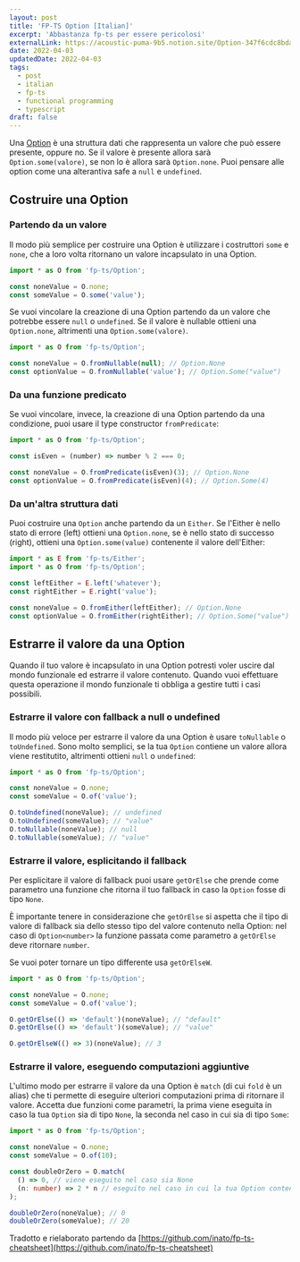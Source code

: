 ```yaml
---
layout: post
title: 'FP-TS Option [Italian]'
excerpt: 'Abbastanza fp-ts per essere pericolosi'
externalLink: https://acoustic-puma-9b5.notion.site/Option-347f6cdc8bda4522a4736cdd35fb1594
date: 2022-04-03
updatedDate: 2022-04-03
tags:
  - post
  - italian
  - fp-ts
  - functional programming
  - typescript
draft: false
---
```


Una [Option](https://gcanti.github.io/fp-ts/modules/Option.ts.html) è una struttura dati che rappresenta un valore che può essere presente, oppure no. Se il valore è presente allora sarà `Option.some(valore)`, se non lo è allora sarà `Option.none`. Puoi pensare alle option come una alterantiva safe a `null` e `undefined`.

## Costruire una Option

### Partendo da un valore

Il modo più semplice per costruire una Option è utilizzare i costruttori `some` e `none`, che a loro volta ritornano un valore incapsulato in una Option.

```ts
import * as O from 'fp-ts/Option';

const noneValue = O.none;
const someValue = O.some('value');
```

Se vuoi vincolare la creazione di una Option partendo da un valore che potrebbe essere `null` o `undefined`. Se il valore è nullable ottieni una `Option.none`, altrimenti una `Option.some(valore)`.

```ts
import * as O from 'fp-ts/Option';

const noneValue = O.fromNullable(null); // Option.None
const optionValue = O.fromNullable('value'); // Option.Some("value")
```

### Da una funzione predicato

Se vuoi vincolare, invece, la creazione di una Option partendo da una condizione, puoi usare il type constructor `fromPredicate`:

```ts
import * as O from 'fp-ts/Option';

const isEven = (number) => number % 2 === 0;

const noneValue = O.fromPredicate(isEven)(3); // Option.None
const optionValue = O.fromPredicate(isEven)(4); // Option.Some(4)
```

### Da un'altra struttura dati

Puoi costruire una `Option` anche partendo da un `Either`. Se l'Either è nello stato di errore (left) ottieni una `Option.none`, se è nello stato di successo (right), ottieni una `Option.some(value)` contenente il valore dell'Either:

```ts
import * as E from 'fp-ts/Either';
import * as O from 'fp-ts/Option';

const leftEither = E.left('whatever');
const rightEither = E.right('value');

const noneValue = O.fromEither(leftEither); // Option.None
const optionValue = O.fromEither(rightEither); // Option.Some("value")
```

## Estrarre il valore da una Option

Quando il tuo valore è incapsulato in una Option potresti voler uscire dal mondo funzionale ed estrarre il valore contenuto. Quando vuoi effettuare questa operazione il mondo funzionale ti obbliga a gestire tutti i casi possibili.

### Estrarre il valore con fallback a null o undefined

Il modo più veloce per estrarre il valore da una Option è usare `toNullable` o `toUndefined`. Sono molto semplici, se la tua `Option` contiene un valore allora viene restitutito, altrimenti ottieni `null` o `undefined`:

```ts
import * as O from 'fp-ts/Option';

const noneValue = O.none;
const someValue = O.of('value');

O.toUndefined(noneValue); // undefined
O.toUndefined(someValue); // "value"
O.toNullable(noneValue); // null
O.toNullable(someValue); // "value"
```

### Estrarre il valore, esplicitando il fallback

Per esplicitare il valore di fallback puoi usare `getOrElse` che prende come parametro una funzione che ritorna il tuo fallback in caso la `Option` fosse di tipo `None`.

È importante tenere in considerazione che `getOrElse` si aspetta che il tipo di valore di fallback sia dello stesso tipo del valore contenuto nella Option: nel caso di `Option<number>` la funzione passata come parametro a `getOrElse` deve ritornare `number`.

Se vuoi poter tornare un tipo differente usa `getOrElseW`.

```ts
import * as O from 'fp-ts/Option';

const noneValue = O.none;
const someValue = O.of('value');

O.getOrElse(() => 'default')(noneValue); // "default"
O.getOrElse(() => 'default')(someValue); // "value"

O.getOrElseW(() => 3)(noneValue); // 3
```

### Estrarre il valore, eseguendo computazioni aggiuntive

L'ultimo modo per estrarre il valore da una Option è `match` (di cui `fold` è un alias) che ti permette di eseguire ulteriori computazioni prima di ritornare il valore. Accetta due funzioni come parametri, la prima viene eseguita in caso la tua `Option` sia di tipo `None`, la seconda nel caso in cui sia di tipo `Some`:

```ts
import * as O from 'fp-ts/Option';

const noneValue = O.none;
const someValue = O.of(10);

const doubleOrZero = O.match(
  () => 0, // viene eseguito nel caso sia None
  (n: number) => 2 * n // eseguito nel caso in cui la tua Option contenga un valore
);

doubleOrZero(noneValue); // 0
doubleOrZero(someValue); // 20
```

Tradotto e rielaborato partendo da [https://github.com/inato/fp-ts-cheatsheet](https://github.com/inato/fp-ts-cheatsheet)
